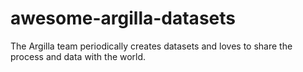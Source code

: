 # awesome-argilla-datasets
The Argilla team periodically creates datasets and loves to share the process and data with the world.
